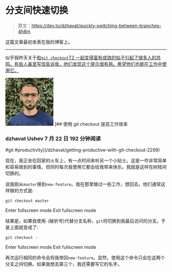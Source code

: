 # 分支间快速切换

> 原文：<https://dev.to/dzhavat/quickly-switching-between-branches-4h8m>

这篇文章最初发表在我的博客上。

* * *

似乎我昨天关于[和`git checkout`T2 一起变得富有成效的帖子引起了很多人的共鸣。有些人甚至写信告诉我，他们发现这个提示很有用。希望他们也能在工作中使用它。](https://dev.to/dzhavat/getting-productive-with-git-checkout-2299)

[![dzhavat](img/f3a50c17296423d037e4a3e2cb68a7bf.png)](/dzhavat) [## 使用 git checkout 提高工作效率

### dzhavat Ushev 7 月 22 日 192 分钟阅读

#git #productivity](/dzhavat/getting-productive-with-git-checkout-2299)

现在，我正坐在回家的火车上，有一点时间来听另一个小贴士。这是一件非常简单和容易做到的事情，但同时每次我使用它都会给我带来快乐。我就是这样在树枝间切换的。

说我刚从`master`换到`new-feature`。我在那里做过一些工作，想回去。他们通常这样做的方式是:

```
git checkout master 
```

Enter fullscreen mode Exit fullscreen mode

结果是，如果我使用`-`(破折号)代替分支名称，`git`将切换到我最后访问的分支。于是上面就变成了:

```
git checkout - 
```

Enter fullscreen mode Exit fullscreen mode

再次运行相同的命令会将我带回`new-feature`。显然，使用这个命令只会在这两个分支之间切换。如果我想去第三个，我还需要写它的名字。